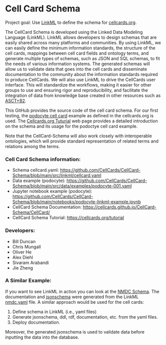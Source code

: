 # Cell Card Schema

Project goal: Use [LinkML](https://linkml.io/linkml/) to define the schema for [cellcards.org](https://cellcards.org).  

The CellCard Schema is developed using the Linked Data Modeling Language (LinkML). LinkML allows developers to design schemas that are easily shared across many platforms and communities. By using LinkML, we can easily define the minimum information standards, the structure of the cell cards, mappings between cell card fields and ontology terms, and generate multiple types of schemas, such as JSON and SQL schemas, to fit the needs of various information systems. The generated schemas will allow us to validate data that goes into the cell cards and disseminate documentation to the community about the information standards required to produce CellCards. We will also use LinkML to drive the CellCards user interface. This will standardize the workflows, making it easier for other groups to use and ensuring rigor and reproducibility, and facilitate the integration of data from knowledge base created in other resources such as [ASCT+B2](https://hubmapconsortium.github.io/ccf/pages/ccf-anatomical-structures.html). 

This GitHub provides the source code of the cell card schema. For our first testing, the [podocyte cell card](https://cellcards.org/podocyte.php) example as defined in the cellcards.org is used. The [Cellcards.org Tuturial](https://cellcards.org/tutorial) web page provides a detailed introduction on the schema and its usage for the podoctye cell card example.  

Note that the CellCard-Schema will also work closely with interoperable ontologies, which will provide standard representation of related terms and relations among the terms. 

### Cell Card Schema information:  
- Schema cellcard.yaml: https://github.com/CellCards/CellCard-Schema/blob/main/src/linkml/cellcard.yaml
- Data example (podocyte): https://github.com/CellCards/CellCard-Schema/blob/main/src/data/examples/podocyte-001.yaml
- Jupyter notebook example (podocyte): https://github.com/CellCards/CellCard-Schema/blob/main/notebooks/podocyte-linkml-example.ipynb
- CellCard Schema Documentation: https://cellcards.github.io/CellCard-Schema/CellCard/ 
- CellCard Schema Tutorial: https://cellcards.org/tutorial 

### Developers:  
- Bill Duncan
- Chris Mungall
- Oliver He
- Alex Diehl
- Sivaram Arabandi
- Jie Zheng

### A Similar Example: 
If you want to see LinkML in action you can look at the [NMDC Schema](https://microbiomedata.github.io/nmdc-schema/). The documentation and [jsonschema](https://github.com/microbiomedata/nmdc-schema/blob/main/jsonschema/nmdc.schema.json) were generated from the LinkML [nmdc.yaml](https://github.com/microbiomedata/nmdc-schema/blob/main/src/schema/nmdc.yaml) file. A similar approach would be used for the cell cards:

1. Define schema in LinkML (i.e., yaml files)
2. Generate jsonschema, ddl, rdf, documentation, etc. from the yaml files.
3. Deploy documentation.

Moreover, the generated jsonschema is used to validate data before inputting the data into the database.

